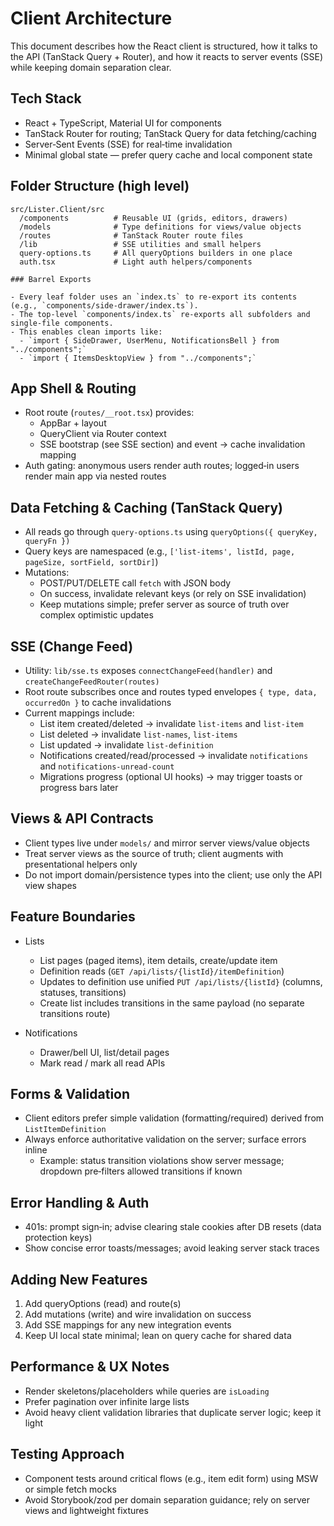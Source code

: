 # Client Architecture

This document describes how the React client is structured, how it talks to the API (TanStack Query + Router), and how it reacts to server events (SSE) while keeping domain separation clear.

## Tech Stack

- React + TypeScript, Material UI for components
- TanStack Router for routing; TanStack Query for data fetching/caching
- Server‑Sent Events (SSE) for real‑time invalidation
- Minimal global state — prefer query cache and local component state

## Folder Structure (high level)

```
src/Lister.Client/src
  /components          # Reusable UI (grids, editors, drawers)
  /models              # Type definitions for views/value objects
  /routes              # TanStack Router route files
  /lib                 # SSE utilities and small helpers
  query-options.ts     # All queryOptions builders in one place
  auth.tsx             # Light auth helpers/components

### Barrel Exports

- Every leaf folder uses an `index.ts` to re-export its contents (e.g., `components/side-drawer/index.ts`).
- The top-level `components/index.ts` re-exports all subfolders and single-file components.
- This enables clean imports like:
  - `import { SideDrawer, UserMenu, NotificationsBell } from "../components";`
  - `import { ItemsDesktopView } from "../components";`
```

## App Shell & Routing

- Root route (`routes/__root.tsx`) provides:
  - AppBar + layout
  - QueryClient via Router context
  - SSE bootstrap (see SSE section) and event → cache invalidation mapping
- Auth gating: anonymous users render auth routes; logged‑in users render main app via nested routes

## Data Fetching & Caching (TanStack Query)

- All reads go through `query-options.ts` using `queryOptions({ queryKey, queryFn })`
- Query keys are namespaced (e.g., `['list-items', listId, page, pageSize, sortField, sortDir]`)
- Mutations:
  - POST/PUT/DELETE call `fetch` with JSON body
  - On success, invalidate relevant keys (or rely on SSE invalidation)
  - Keep mutations simple; prefer server as source of truth over complex optimistic updates

## SSE (Change Feed)

- Utility: `lib/sse.ts` exposes `connectChangeFeed(handler)` and `createChangeFeedRouter(routes)`
- Root route subscribes once and routes typed envelopes `{ type, data, occurredOn }` to cache invalidations
- Current mappings include:
  - List item created/deleted → invalidate `list-items` and `list-item`
  - List deleted → invalidate `list-names`, `list-items`
  - List updated → invalidate `list-definition`
  - Notifications created/read/processed → invalidate `notifications` and `notifications-unread-count`
  - Migrations progress (optional UI hooks) → may trigger toasts or progress bars later

## Views & API Contracts

- Client types live under `models/` and mirror server views/value objects
- Treat server views as the source of truth; client augments with presentational helpers only
- Do not import domain/persistence types into the client; use only the API view shapes

## Feature Boundaries

- Lists
  - List pages (paged items), item details, create/update item
  - Definition reads (`GET /api/lists/{listId}/itemDefinition`)
  - Updates to definition use unified `PUT /api/lists/{listId}` (columns, statuses, transitions)
  - Create list includes transitions in the same payload (no separate transitions route)

- Notifications
  - Drawer/bell UI, list/detail pages
  - Mark read / mark all read APIs

## Forms & Validation

- Client editors prefer simple validation (formatting/required) derived from `ListItemDefinition`
- Always enforce authoritative validation on the server; surface errors inline
  - Example: status transition violations show server message; dropdown pre‑filters allowed transitions if known

## Error Handling & Auth

- 401s: prompt sign‑in; advise clearing stale cookies after DB resets (data protection keys)
- Show concise error toasts/messages; avoid leaking server stack traces

## Adding New Features

1) Add queryOptions (read) and route(s)
2) Add mutations (write) and wire invalidation on success
3) Add SSE mappings for any new integration events
4) Keep UI local state minimal; lean on query cache for shared data

## Performance & UX Notes

- Render skeletons/placeholders while queries are `isLoading`
- Prefer pagination over infinite large lists
- Avoid heavy client validation libraries that duplicate server logic; keep it light

## Testing Approach

- Component tests around critical flows (e.g., item edit form) using MSW or simple fetch mocks
- Avoid Storybook/zod per domain separation guidance; rely on server views and lightweight fixtures

